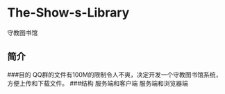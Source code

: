 # The-Show-s-Library
守教图书馆
## 简介
###目的
QQ群的文件有100M的限制令人不爽，决定开发一个守教图书馆系统，方便上传和下载文件。
###结构
服务端和客户端
服务端和浏览器端

